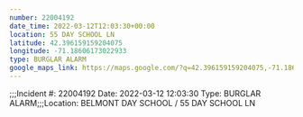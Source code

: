 ```yaml
---
number: 22004192
date_time: 2022-03-12T12:03:30+00:00
location: 55 DAY SCHOOL LN
latitude: 42.396159159204075
longitude: -71.18606173022933
type: BURGLAR ALARM
google_maps_link: https://maps.google.com/?q=42.396159159204075,-71.18606173022933
---
```


;;;Incident #: 22004192   Date: 2022-03-12 12:03:30   Type: BURGLAR ALARM;;;Location: BELMONT DAY SCHOOL / 55 DAY SCHOOL LN
